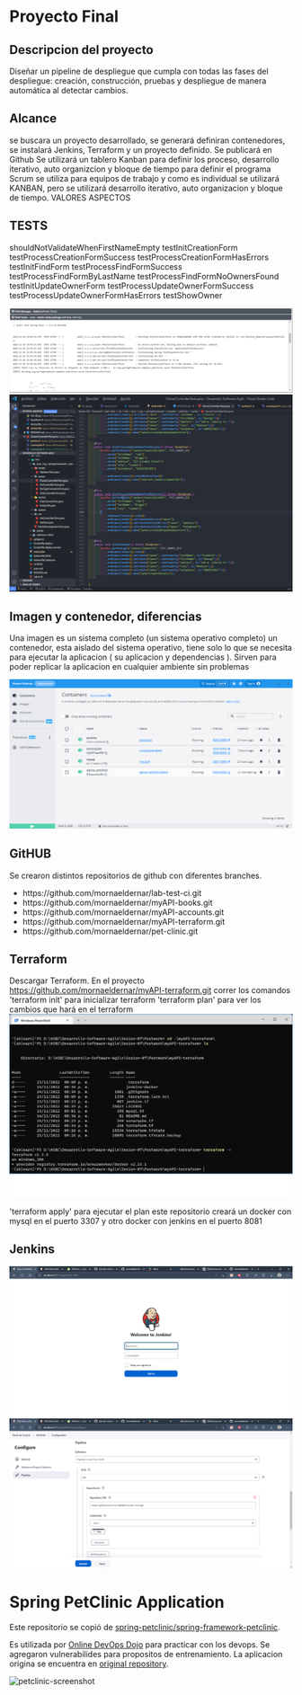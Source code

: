 # Proyecto Final

## Descripcion del proyecto
Diseñar un pipeline de despliegue que cumpla con todas
las fases del despliegue: creación, construcción, pruebas y
despliegue de manera automática al detectar cambios.


## Alcance 
se buscara un proyecto desarrollado, se generará definiran contenedores, se instalará Jenkins, Terraform y un proyecto definido. Se publicará en Github
Se utilizará un tablero Kanban para definir los proceso, desarrollo iterativo, auto organizcion y bloque de tiempo para definir el programa
Scrum se utiliza para equipos de trabajo y como es individual se utilizará KANBAN, pero se utilizará desarrollo iterativo, auto organizacion y bloque de tiempo.
VALORES
ASPECTOS

## TESTS
shouldNotValidateWhenFirstNameEmpty
testInitCreationForm
testProcessCreationFormSuccess
testProcessCreationFormHasErrors
testInitFindForm
testProcessFindFormSuccess
testProcessFindFormByLastName
testProcessFindFormNoOwnersFound
testInitUpdateOwnerForm
testProcessUpdateOwnerFormSuccess
testProcessUpdateOwnerFormHasErrors
testShowOwner

	
![alt text](https://github.com/mornaeldernar/pet-clinic/blob/main/img/tests.png?raw=true)
![alt text](https://github.com/mornaeldernar/pet-clinic/blob/main/img/tests_code.png?raw=true)

## Imagen y contenedor, diferencias
Una imagen es un sistema completo (un sistema operativo completo)
un contenedor, esta aislado del sistema operativo, tiene solo lo que se necesita para ejecutar la aplicacion ( su aplicacion y dependencias ). Sirven para poder replicar la aplicacion en cualquier ambiente sin problemas

![alt text](https://github.com/mornaeldernar/pet-clinic/blob/main/img/docker.png?raw=true)

## GitHUB
Se crearon distintos repositorios de github con diferentes branches.
<ul>
<li>https://github.com/mornaeldernar/lab-test-ci.git</li>
<li>https://github.com/mornaeldernar/myAPI-books.git</li>
<li>https://github.com/mornaeldernar/myAPI-accounts.git</li>
<li>https://github.com/mornaeldernar/myAPI-terraform.git</li>
<li>https://github.com/mornaeldernar/pet-clinic.git</li>
</ul>

## Terraform
Descargar Terraform.
En el proyecto https://github.com/mornaeldernar/myAPI-terraform.git correr los comandos
'terraform init' para inicializar terraform
'terraform plan' para ver los cambios que hará en el terraform
![alt text](https://github.com/mornaeldernar/pet-clinic/blob/main/img/terraform.png?raw=true)

'terraform apply' para ejecutar el plan 
este repositorio creará un docker con mysql en el puerto 3307 y otro docker con jenkins en el puerto 8081

## Jenkins

![alt text](https://github.com/mornaeldernar/pet-clinic/blob/main/img/jenkins1.png?raw=true)
![alt text](https://github.com/mornaeldernar/pet-clinic/blob/main/img/jenkins2.png?raw=true)

# Spring PetClinic Application

Este repositorio se copió de [spring-petclinic/spring-framework-petclinic](https://github.com/spring-petclinic/spring-framework-petclinic).

Es utilizada por [Online DevOps Dojo](https://github.com/dxc-technology/online-devops-dojo) para practicar con los devops.
Se agregaron vulnerabilides para propositos de entrenamiento. La aplicacion origina se encuentra en [original repository](https://github.com/spring-projects/spring-petclinic).

<img width="1042" alt="petclinic-screenshot" src="https://cloud.githubusercontent.com/assets/838318/19727082/2aee6d6c-9b8e-11e6-81fe-e889a5ddfded.png">
